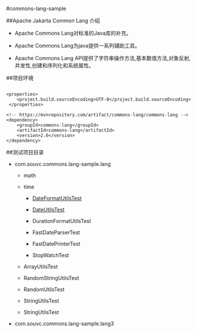 #commons-lang-sample

##Apache Jakarta Common Lang 介绍

- Apache Commons Lang对标准的Java库的补充。

- Apache Commons Lang为java提供一系列辅助工具。

- Apache Commons Lang API提供了字符串操作方法,基本数值方法,对象反射,并发性,创建和序列化和系统属性。


##项目环境

```

<properties>
    <project.build.sourceEncoding>UTF-8</project.build.sourceEncoding>
 </properties>

<!-- https://mvnrepository.com/artifact/commons-lang/commons-lang -->
<dependency>
    <groupId>commons-lang</groupId>
    <artifactId>commons-lang</artifactId>
    <version>2.6</version>
</dependency>

```

##测试项目目录


* com.souvc.commons.lang-sample.lang

	* math
	
	* time
	
		* [DateFormatUtilsTest](https://github.com/souvc/commons-lang-sample/blob/master/commons-lang-sample/src/test/java/com/souvc/commons/lang/time/DateFormatUtilsTest.java)
		
		* [DateUtilsTest](https://github.com/souvc/commons-lang-sample/blob/master/commons-lang-sample/src/test/java/com/souvc/commons/lang/time/DateUtilsTest.java)
		
		* DurationFormatUtilsTest
		
		* FastDateParserTest
		
		* FastDatePrinterTest
		
		* StopWatchTest
	
	* ArrayUtilsTest
	
	* RandomStringUtilsTest
	
	* RandomUtilsTest
	
	* StringUtilsTest
	
	* StringUtilsTest

* com.souvc.commons.lang-sample.lang3





